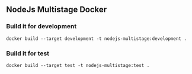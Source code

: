 ## NodeJs Multistage Docker

### Build it for development

```
docker build --target development -t nodejs-multistage:development .
```

### Build it for test

```
docker build --target test -t nodejs-multistage:test .
```
